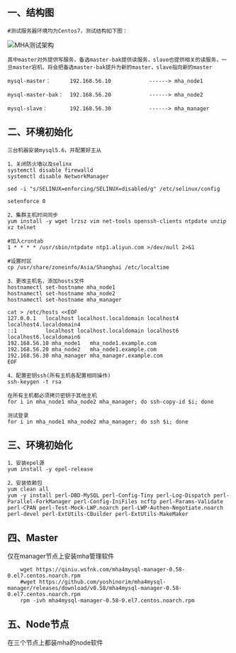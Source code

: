 ## 一、结构图

    #测试服务器环境均为Centos7，测试结构如下图：

  ![MHA测试架构](https://github.com/Lancger/opslinux/blob/master/images/MHA测试架构.png)
  
    其中master对外提供写服务，备选master-bak提供读服务，slave也提供相关的读服务，一旦master宕机，将会把备选master-bak提升为新的master，slave指向新的master
  
```
mysql-master：      192.168.56.10            ------> mha_node1 

mysql-master-bak：  192.168.56.20            ------> mha_node2

mysql-slave：       192.168.56.30            ------> mha_manager
```

## 二、环境初始化

    三台机器安装mysql5.6，并配置好主从

```
1、关闭防火墙以及selinx
systemctl disable firewalld 
systemctl disable NetworkManager

sed -i "s/SELINUX=enforcing/SELINUX=disabled/g" /etc/selinux/config

setenforce 0 

2、集群主机时间同步
yum install -y wget lrzsz vim net-tools openssh-clients ntpdate unzip xz telnet

#加入crontab
1 * * * * /usr/sbin/ntpdate ntp1.aliyun.com >/dev/null 2>&1

#设置时区
cp /usr/share/zoneinfo/Asia/Shanghai /etc/localtime

3、更改主机名，添加hosts文件
hostnamectl set-hostname mha_node1
hostnamectl set-hostname mha_node2
hostnamectl set-hostname mha_manager

cat > /etc/hosts <<EOF
127.0.0.1   localhost localhost.localdomain localhost4 localhost4.localdomain4
::1         localhost localhost.localdomain localhost6 localhost6.localdomain6
192.168.56.10 mha_node1   mha_node1.example.com
192.168.56.20 mha_node2   mha_node1.example.com
192.168.56.30 mha_manager mha_manager.example.com
EOF

4、配置密钥ssh(所有主机各配置相同操作)
ssh-keygen -t rsa 

在所有主机都必须拷贝密钥于其他主机
for i in mha_node1 mha_node2 mha_manager; do ssh-copy-id $i; done

测试登录
for i in mha_node1 mha_node2 mha_manager; do ssh $i; done

```

## 三、环境初始化
```
1、安装epel源
yum install -y epel-release

2、安装依赖包
yum clean all
yum -y install perl-DBD-MySQL perl-Config-Tiny perl-Log-Dispatch perl-Parallel-ForkManager perl-Config-IniFiles ncftp perl-Params-Validate perl-CPAN perl-Test-Mock-LWP.noarch perl-LWP-Authen-Negotiate.noarch perl-devel perl-ExtUtils-CBuilder perl-ExtUtils-MakeMaker

````

## 四、Master
仅在manager节点上安装mha管理软件
```
	wget https://qiniu.wsfnk.com/mha4mysql-manager-0.58-0.el7.centos.noarch.rpm
	#wget https://github.com/yoshinorim/mha4mysql-manager/releases/download/v0.58/mha4mysql-manager-0.58-0.el7.centos.noarch.rpm
	rpm -ivh mha4mysql-manager-0.58-0.el7.centos.noarch.rpm
```
## 五、Node节点
在三个节点上都装mha的node软件

